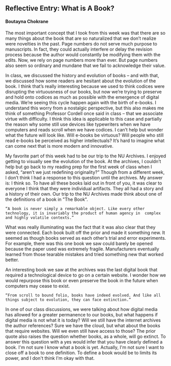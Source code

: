 ## Reflective Entry: What is A Book?
#### Boutayna Chokrane 

The most important concept that I took from this week was that there are so many things about the book that are so naturalized that we don’t realize were novelties in the past. Page numbers do not serve much purpose to manuscripts. In fact, they could actually interfere or delay the revision process because the author would constantly be modifying them with the edits. Now, we rely on page numbers more than ever. But page numbers also seem so ordinary and mundane that we fail to acknowledge their value. 

In class, we discussed the history and evolution of books – and with that, we discussed how some readers are hesitant about the evolution of the book. I think that’s really interesting because we used to think codices were disrupting the virtuousness of our books, but now we’re trying to preserve and hold onto codices as much as possible with the emergence of digital media. We’re seeing this cycle happen again with the birth of e-books. I understand this worry from a nostalgic perspective, but this also makes me think of something Professor Cordell once said in class –  that we associate virtue with difficulty. I think this idea is applicable to this case and partially the reason why some still use devices like typewriters when we have computers and reads scroll when we have codices. I can’t help but wonder what the future will look like. Will e-books be virtuous? Will people who still read e-books be perceived as higher intellectuals? It’s hard to imagine what can come next that is more modern and innovative. 

My favorite part of this week had to be our trip to the NU Archives. I enjoyed getting to visually see the evolution of the book. At the archives, I couldn’t help but go back to my reading prep for the first week of class when I asked, “aren’t we just redefining originality?” Though from a different week, I don’t think I had a response to this question until the archives. My answer is: I think so. To have all these books laid out in front of you, it was clear to everyone I think that they were individual artifacts. They all had a story and a history of their own. Our trip to the NU Archives made think about one of the definitions of a book in "The Book". 

    “A book is never simply a remarkable object. Like every other technology, it is invariably the product of human agency in  complex and highly volatile contexts.” 
   
What was really illuminating was the fact that it was also clear that they were connected. Each book built off the prior and made it something new. It seemed as though books served as each other’s trial and error experiments. For example, there was this one book we saw could barely be opened because the paper used was extremely fragile. Manufacturers eventually learned from those tearable mistakes and tried something new that worked better. 

An interesting book we saw at the archives was the last digital book that required a technological device to go on a certain website. I wonder how we would repurpose this book or even preserve the book in the future when computers may cease to exist. 

    “From scroll to bound folio, books have indeed evolved. And like all things subject to evolution, they can face extinction.” 
    
In one of our class discussions, we were talking about how digital media has allowed for a greater permanence to our books, but what happens if digital media is not what it is today? Will we still have the internet archives the author references? Sure we have the cloud, but what about the books that require websites. Will we even still have access to those? The prior quote also raises the question whether books, as a whole, will go extinct. To answer this question with a yes would infer that you have clearly defined a book. I'm not sure I know what a book is yet. Actually, I'm not sure I want to close off a book to one definition. To define a book would be to limits its power, and I don't think I'm okay with that. 
